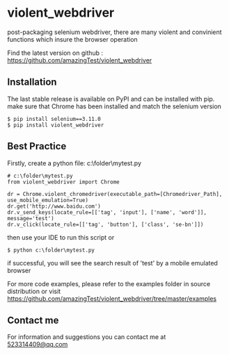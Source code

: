 # violent_webdriver
post-packaging selenium webdriver,  there are many violent and convinient functions which insure the browser operation 

Find the latest version on github : https://github.com/amazingTest/violent_webdriver

## Installation
The last stable release is available on PyPI and can be installed with pip.
make sure that Chrome has been installed and match the selenium version

    $ pip install selenium==3.11.0    
    $ pip install violent_webdriver
    
## Best Practice

Firstly, create a python file: c:\folder\mytest.py

    # c:\folder\mytest.py
    from violent_webdriver import Chrome
    
    dr = Chrome.violent_chromedriver(executable_path=[Chromedriver_Path], use_mobile_emulation=True)
    dr.get('http://www.baidu.com')
    dr.v_send_keys(locate_rule=[['tag', 'input'], ['name', 'word']], message='test')
    dr.v_click(locate_rule=[['tag', 'button'], ['class', 'se-bn']])
    
then use your IDE to run this script or 

    $ python c:\folder\mytest.py
    
if successful, you will see the search result of 'test' by a mobile emulated browser

    
For more code examples, please refer to the examples folder in source distribution or
visit https://github.com/amazingTest/violent_webdriver/tree/master/examples

## Contact me

For information and suggestions you can contact me at 523314409@qq.com

